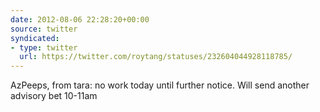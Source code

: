```yaml
---
date: 2012-08-06 22:28:20+00:00
source: twitter
syndicated:
- type: twitter
  url: https://twitter.com/roytang/statuses/232604044928118785/
---
```


AzPeeps, from tara: no work today until further notice. Will send another advisory bet 10-11am